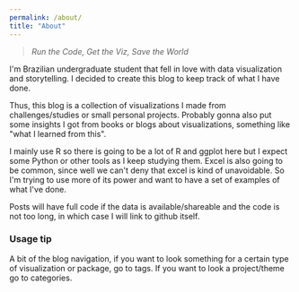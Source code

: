 ```yaml
---
permalink: /about/
title: "About"
---
```


> *Run the Code, Get the Viz, Save the World*

I'm Brazilian undergraduate student that fell in love with data visualization and storytelling. I decided to create this blog to keep track of what I have done.

Thus, this blog is a collection of visualizations I made from challenges/studies or small personal projects. Probably gonna also put some insights I got from books or blogs about visualizations, something like "what I learned from this".

I mainly use R so there is going to be a lot of R and ggplot here but I expect some Python or other tools as I keep studying them. Excel is also going to be common, since well we can't deny that excel is kind of unavoidable. So I'm trying to use more of its power and want to have a set of examples of what I've done.

Posts will have full code if the data is available/shareable and the code is not too long, in which case I will link to github itself.

### Usage tip
A bit of the blog navigation, if you want to look something for a certain type of visualization or package, go to tags. If you want to look a project/theme go to categories.
